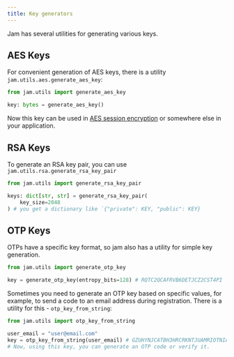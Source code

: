 ```yaml
---
title: Key generators
---
```


Jam has several utilities for generating various keys.

## AES Keys
For convenient generation of AES keys, there is a utility `jam.utils.aes.generate_aes_key`:
```python
from jam.utils import generate_aes_key

key: bytes = generate_aes_key()
```
Now this key can be used in [AES session encryption](/sessions/session_crypt/) or somewhere else in your application.

## RSA Keys
To generate an RSA key pair, you can use `jam.utils.rsa.generate_rsa_key_pair`

```python
from jam.utils import generate_rsa_key_pair

keys: dict[str, str] = generate_rsa_key_pair(
    key_size=2048
) # you get a dictionary like `{"private": KEY, "public": KEY}
```

## OTP Keys
OTPs have a specific key format, so jam also has a utility for simple key generation.

```python
from jam.utils import generate_otp_key

key = generate_otp_key(entropy_bits=128) # RQTC2QCAFRVB6DETJCZ2CST4PI
```


Sometimes you need to generate an OTP key based on specific values,
for example, to send a code to an email address during registration.
There is a utility for this - `otp_key_from_string`:

```python
from jam.utils import otp_key_from_string

user_email = "user@email.com"
key = otp_key_from_string(user_email) # GZUHYNJCATBH3HRCRKNTJUAMRIOTNIAA
# Now, using this key, you can generate an OTP code or verify it.
```